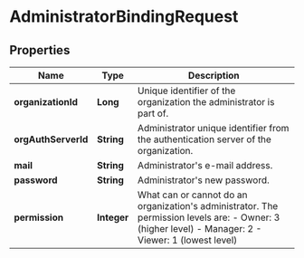 # AdministratorBindingRequest
## Properties

Name | Type | Description
------------ | ------------- | -------------
**organizationId** | **Long** | Unique identifier of the organization the administrator is part of.
**orgAuthServerId** | **String** | Administrator unique identifier from the authentication server of the organization.
**mail** | **String** | Administrator&#39;s e-mail address.
**password** | **String** | Administrator&#39;s new password.
**permission** | **Integer** | What can or cannot do an organization&#39;s administrator. The permission levels are: - Owner: 3 (higher level) - Manager: 2 - Viewer: 1 (lowest level)



